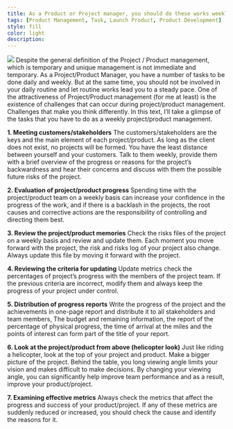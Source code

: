 ```yaml
---
title: As a Product or Project manager, you should do these works weekly
tags: [Product Management, Task, Launch Product, Product Development]
style: fill
color: light
description:
---
```

![](https://ahmadi.pm/assets/imgpsts/photo-1436367050586-7c605120bf73.jpeg)
Despite the general definition of the Project / Product management, which is temporary and unique management is not immediate and temporary. As a Project/Product Manager, you have a number of tasks to be done daily and weekly. But at the same time, you should not be involved in your daily routine and let routine works lead you to a steady pace.
One of the attractiveness of Project/Product management (for me at least) is the existence of challenges that can occur during project/product management. Challenges that make you think differently.
In this text, I’ll take a glimpse of the tasks that you have to do as a weekly project/product management.

**1. Meeting customers/stakeholders**
The customers/stakeholders are the keys and the main element of each project/product. As long as the client does not exist, no projects will be formed. You have the least distance between yourself and your customers. Talk to them weekly, provide them with a brief overview of the progress or reasons for the project’s backwardness and hear their concerns and discuss with them the possible future risks of the project.

**2. Evaluation of project/product progress**
Spending time with the project/product team on a weekly basis can increase your confidence in the progress of the work, and if there is a backlash in the projects, the root causes and corrective actions are the responsibility of controlling and directing them best.

**3. Review the project/product memories**
Check the risks files of the project on a weekly basis and review and update them. Each moment you move forward with the project, the risk and risks log of your project also change. Always update this file by moving it forward with the project.

**4. Reviewing the criteria for updating**
Update metrics check the percentages of project’s progress with the members of the project team. If the previous criteria are incorrect, modify them and always keep the progress of your project under control.

**5. Distribution of progress reports**
Write the progress of the project and the achievements in one-page report and distribute it to all stakeholders and team members,
The budget and remaining information, the report of the percentage of physical progress, the time of arrival at the miles and the points of interest can form part of the title of your report.

**6. Look at the project/product from above (helicopter look)**
Just like riding a helicopter, look at the top of your project and product. Make a bigger picture of the project. Behind the table, you long viewing angle limits your vision and makes difficult to make decisions. By changing your viewing angle, you can significantly help improve team performance and as a result, improve your product/project.

**7. Examining effective metrics**
Always check the metrics that affect the progress and success of your product/project. If any of these metrics are suddenly reduced or increased, you should check the cause and identify the reasons for it.
